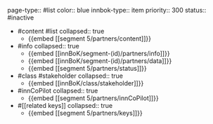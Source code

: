 page-type:: #list
color:: blue
innbok-type:: item
priority:: 300
status:: #inactive

- #content #list
  collapsed:: true
	- {{embed [[segment 5/partners/content]]}}
- #info
  collapsed:: true
	- {{embed [[innBoK/segment-(id)/partners/info]]}}
	- {{embed [[innBoK/segment-(id)/partners/data]]}}
	- {{embed [[segment 5/partners/status]]}}
- #class #stakeholder
  collapsed:: true
	- {{embed [[innBoK/class/stakeholder]]}}
- #innCoPilot
  collapsed:: true
	- {{embed [[segment 5/partners/innCoPilot]]}}
- #[[related keys]]
  collapsed:: true
	- {{embed [[segment 5/partners/keys]]}}







